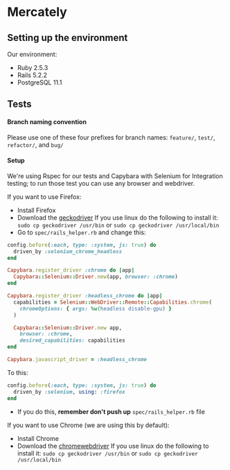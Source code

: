 # Mercately

## Setting up the environment

Our environment:
* Ruby 2.5.3
* Rails 5.2.2
* PostgreSQL 11.1

## Tests
#### Branch naming convention
Please use one of these four prefixes for branch names: `feature/`, `test/`, `refactor/`, and `bug/`

#### Setup
 We're using Rspec for our tests and Capybara with Selenium for Integration testing; to run those test you can use any browser and webdriver.

 If you want to use Firefox:
 - Install Firefox
 - Download the [geckodriver](https://github.com/mozilla/geckodriver/releases)
   If you use linux do the following to install it: `sudo cp geckodriver /usr/bin` or `sudo cp geckodriver /usr/local/bin`
 - Go to `spec/rails_helper.rb` and change this:
  ```ruby
  config.before(:each, type: :system, js: true) do
    driven_by :selenium_chrome_headless
  end

  Capybara.register_driver :chrome do |app|
    Capybara::Selenium::Driver.new(app, browser: :chrome)
  end

  Capybara.register_driver :headless_chrome do |app|
    capabilities = Selenium::WebDriver::Remote::Capabilities.chrome(
      chromeOptions: { args: %w(headless disable-gpu) }
    )

    Capybara::Selenium::Driver.new app,
      browser: :chrome,
      desired_capabilities: capabilities
  end

  Capybara.javascript_driver = :headless_chrome
  ```

  To this:

  ```ruby
  config.before(:each, type: :system, js: true) do
    driven_by :selenium, using: :firefox
  end
  ```
 - If you do this, **remember don't push up** `spec/rails_helper.rb` file

  If you want to use Chrome (we are using this by default):
  - Install Chrome
  - Download the [chromewebdriver](https://sites.google.com/a/chromium.org/chromedriver/downloads)
    If you use linux do the following to install it: `sudo cp geckodriver /usr/bin` or `sudo cp geckodriver /usr/local/bin`

